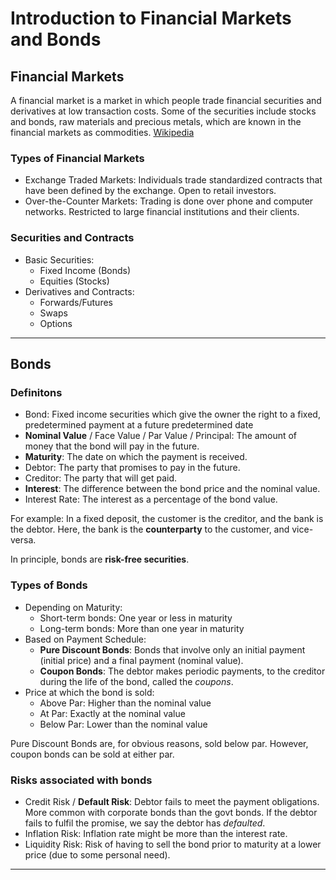 # Introduction to Financial Markets and Bonds

## Financial Markets
A financial market is a market in which people trade financial securities and derivatives at low transaction costs. Some of the securities include stocks and bonds, raw materials and precious metals, which are known in the financial markets as commodities. [Wikipedia](https://en.wikipedia.org/wiki/Financial_market)

### Types of Financial Markets
- Exchange Traded Markets: Individuals trade standardized contracts that have been defined by the exchange. Open to retail investors. 
- Over-the-Counter Markets: Trading is done over phone and computer networks. Restricted to large financial institutions and their clients.

### Securities and Contracts
- Basic Securities:
    - Fixed Income (Bonds)
    - Equities (Stocks)
- Derivatives and Contracts:
    - Forwards/Futures
    - Swaps
    - Options

---

## Bonds
### Definitons
- Bond: Fixed income securities which give the owner the right to a fixed, predetermined payment at a future predetermined date
- **Nominal Value** / Face Value / Par Value / Principal: The amount of money that the bond will pay in the future.
- **Maturity**: The date on which the payment is received.
- Debtor: The party that promises to pay in the future.
- Creditor: The party that will get paid.
- **Interest**: The difference between the bond price and the nominal value.
- Interest Rate: The interest as a percentage of the bond value.

For example: In a fixed deposit, the customer is the creditor, and the bank is the debtor. Here, the bank is the **counterparty** to the customer, and vice-versa.

In principle, bonds are **risk-free securities**.

### Types of Bonds
- Depending on Maturity:
    - Short-term bonds: One year or less in maturity
    - Long-term bonds: More than one year in maturity
- Based on Payment Schedule:
    - **Pure Discount Bonds**: Bonds that involve only an initial payment (initial price) and a final payment (nominal value).
    - **Coupon Bonds**: The debtor makes periodic payments, to the creditor during the life of the bond, called the *coupons*.
- Price at which the bond is sold:
    - Above Par: Higher than the nominal value
    - At Par: Exactly at the nominal value
    - Below Par: Lower than the nominal value

Pure Discount Bonds are, for obvious reasons, sold below par. However, coupon bonds can be sold at either par.

### Risks associated with bonds
- Credit Risk / **Default Risk**: Debtor fails to meet the payment obligations. More common with corporate bonds than the govt bonds. If the debtor fails to fulfil the promise, we say the debtor has *defaulted*.
- Inflation Risk: Inflation rate might be more than the interest rate.
- Liquidity Risk: Risk of having to sell the bond prior to maturity at a lower price (due to some personal need).

--- 
<!-- ## Reference:
- MOOC: Mathematical Finance, CET, IIT Guwahati -->